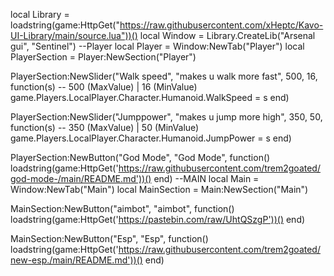 local Library = loadstring(game:HttpGet("https://raw.githubusercontent.com/xHeptc/Kavo-UI-Library/main/source.lua"))()
local Window = Library.CreateLib("Arsenal gui", "Sentinel")
--Player
local Player = Window:NewTab("Player")
local PlayerSection = Player:NewSection("Player")

PlayerSection:NewSlider("Walk speed", "makes u walk more fast", 500, 16, function(s) -- 500 (MaxValue) | 16 (MinValue)
    game.Players.LocalPlayer.Character.Humanoid.WalkSpeed = s
end)

PlayerSection:NewSlider("Jumppower", "makes u jump more high", 350, 50, function(s) -- 350 (MaxValue) | 50 (MinValue)
    game.Players.LocalPlayer.Character.Humanoid.JumpPower = s
end)

PlayerSection:NewButton("God Mode", "God Mode", function()
    loadstring(game:HttpGet('https://raw.githubusercontent.com/trem2goated/god-mode-/main/README.md'))()
end)
--MAIN
local Main = Window:NewTab("Main")
local MainSection = Main:NewSection("Main")

MainSection:NewButton("aimbot", "aimbot", function()
    loadstring(game:HttpGet('https://pastebin.com/raw/UhtQSzgP'))()
end)

MainSection:NewButton("Esp", "Esp", function()
    loadstring(game:HttpGet('https://raw.githubusercontent.com/trem2goated/new-esp./main/README.md'))()
end)

